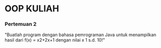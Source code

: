 # OOP KULIAH

### Pertemuan 2
"Buatlah program dengan bahasa pemrograman Java untuk menampilkan hasil dari f(x) = x2+2x+1 dengan nilai x 1 s.d. 10!"
